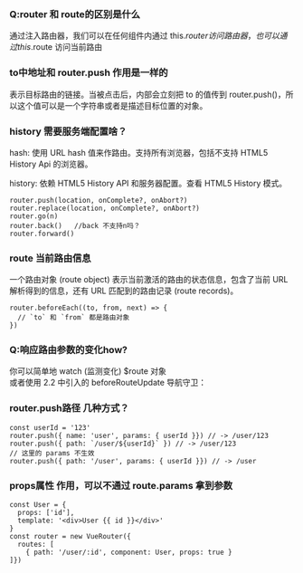 
### Q:router 和 route的区别是什么
通过注入路由器，我们可以在任何组件内通过 this.$router 访问路由器，也可以通过 this.$route 访问当前路由

### to中地址和 router.push 作用是一样的

表示目标路由的链接。当被点击后，内部会立刻把 to 的值传到 router.push()，所以这个值可以是一个字符串或者是描述目标位置的对象。


### history 需要服务端配置啥？

hash: 使用 URL hash 值来作路由。支持所有浏览器，包括不支持 HTML5 History Api 的浏览器。

history: 依赖 HTML5 History API 和服务器配置。查看 HTML5 History 模式。


```
router.push(location, onComplete?, onAbort?)
router.replace(location, onComplete?, onAbort?)
router.go(n)
router.back()   //back 不支持n吗？
router.forward()
```
### route 当前路由信息

一个路由对象 (route object) 表示当前激活的路由的状态信息，包含了当前 URL 解析得到的信息，还有 URL 匹配到的路由记录 (route records)。

```
router.beforeEach((to, from, next) => {
  // `to` 和 `from` 都是路由对象
})
```


### Q:响应路由参数的变化how?
你可以简单地 watch (监测变化) $route 对象  
或者使用 2.2 中引入的 beforeRouteUpdate 导航守卫：




### router.push路径 几种方式？

```
const userId = '123'
router.push({ name: 'user', params: { userId }}) // -> /user/123
router.push({ path: `/user/${userId}` }) // -> /user/123
// 这里的 params 不生效
router.push({ path: '/user', params: { userId }}) // -> /user
```


### props属性 作用，可以不通过 route.params 拿到参数

```
const User = {
  props: ['id'],
  template: '<div>User {{ id }}</div>'
}
const router = new VueRouter({
  routes: [
    { path: '/user/:id', component: User, props: true }
]})

```









